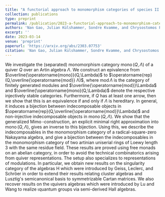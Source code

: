```yaml
---
title: "A functorial approach to monomorphism categories of species II: Indecomposables"
collection: publications
type: preprint
permalink: /publication/2023-a-functorial-approach-to-monomorphism-categories-of-species-ii-indecomposables
authors: 'Nan Gao, Julian Külshammer, Sondre Kvamme, and Chrysostomos Psaroudakis'
excerpt: ''
date: 2023-03-14
venue: 'preprint'
paperurl: 'https://arxiv.org/abs/2303.07753'
citation: 'Nan Gao, Julian Külshammer, Sondre Kvamme, and Chrysostomos Psaroudakis (2023). &quot;A functorial approach to monomorphism categories of species II:Indecomposables.&quot; <i>Preprint, arXiv: 2303.07753</i>.'
---
```

We investigate the (separated) monomorphism category $\operatorname{mono}(Q,Λ)$ of a quiver $Q$ over an Artin algebra $\Lambda$. We construct an epivalence from $\overline{\operatorname{mono}}(Q,\Lambda)$ to $\operatorname{rep}(Q,\overline{\operatorname{mod}} Λ)$, where $\operatorname{mod}\Lambda$ is the category of finitely generated modules and $\overline{\operatorname{mod}}\Lambda$ and $\overline{\operatorname{mono}(Q,\Lambda)$ denote the respective injectively stable categories. Furthermore, if $Q$ has at least one arrow, then we show that this is an equivalence if and only if $\Lambda$ is hereditary. In general, it induces a bijection between indecomposable objects in $\operatorname{rep}(Q,\overline{\operatorname{mod}}\Lambda)$ and non-injective indecomposable objects in $\operatorname{mono}(Q,\Lambda)$. We show that the generalized $\operatorname{Mimo}$-construction, an explicit minimal right approximation into $\operatorname{mono}(Q,\Lambda)$, gives an inverse to this bijection. Using this, we describe the indecomposables in the monomorphism category of a radical-square-zero Nakayama algebra, and give a bijection between the indecomposables in the monomorphism category of two artinian uniserial rings of Loewy length 3 with the same residue field.
These results are proved using free monads on an abelian category, in order to avoid the technical combinatorics arising from quiver representations. The setup also specializes to representations of modulations. In particular, we obtain new results on the singularity category of the algebras H which were introduced by Geiss, Leclerc, and Schröer in order to extend their results relating cluster algebras and Lusztig's semicanonical basis to symmetrizable Cartan matrices. We also recover results on the ιquivers algebras which were introduced by Lu and Wang to realize ιquantum groups via semi-derived Hall algebras. 


